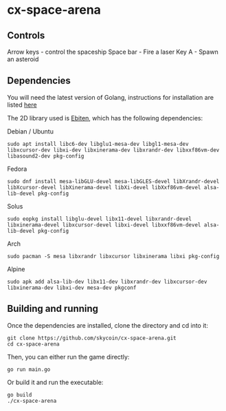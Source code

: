 # cx-space-arena 

## Controls

Arrow keys - control the spaceship
Space bar - Fire a laser
Key A - Spawn an asteroid

## Dependencies
You will need the latest version of Golang, instructions for installation are listed [here](https://go.dev/doc/install)

The 2D library used is [Ebiten](https://ebiten.org/), which has the following dependencies:

Debian / Ubuntu
```
sudo apt install libc6-dev libglu1-mesa-dev libgl1-mesa-dev libxcursor-dev libxi-dev libxinerama-dev libxrandr-dev libxxf86vm-dev libasound2-dev pkg-config
```
Fedora
```
sudo dnf install mesa-libGLU-devel mesa-libGLES-devel libXrandr-devel libXcursor-devel libXinerama-devel libXi-devel libXxf86vm-devel alsa-lib-devel pkg-config
```
Solus
```
sudo eopkg install libglu-devel libx11-devel libxrandr-devel libxinerama-devel libxcursor-devel libxi-devel libxxf86vm-devel alsa-lib-devel pkg-config
```
Arch
```
sudo pacman -S mesa libxrandr libxcursor libxinerama libxi pkg-config
```
Alpine
```
sudo apk add alsa-lib-dev libx11-dev libxrandr-dev libxcursor-dev libxinerama-dev libxi-dev mesa-dev pkgconf
```

## Building and running

Once the dependencies are installed, clone the directory and cd into it:
```
git clone https://github.com/skycoin/cx-space-arena.git
cd cx-space-arena
```
Then, you can either run the game directly:
```
go run main.go
```
Or build it and run the executable:
```
go build
./cx-space-arena
```
